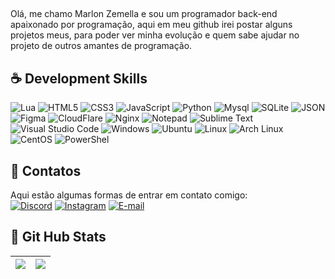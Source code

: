 
<p align="left">
 
  
## <p align="left"> 
  Olá, me chamo Marlon Zemella e sou um programador back-end apaixonado por programação,
  aqui em meu github irei postar alguns projetos meus, para poder ver minha evolução
  e quem sabe ajudar no projeto de outros amantes de programação.<br>
</p>

 ## ☕ Development Skills
  ![Lua](https://img.shields.io/badge/Lua-2C2D72?style=for-the-badge&logo=lua&logoColor=white)
  ![HTML5](https://img.shields.io/badge/HTML5-E34F26?style=for-the-badge&logo=html5&logoColor=white)
  ![CSS3](https://img.shields.io/badge/CSS3-1572B6?style=for-the-badge&logo=css3&logoColor=white)
  ![JavaScript](https://img.shields.io/badge/JavaScript-F7DF1E?style=for-the-badge&logo=javascript&logoColor=black)
  ![Python](https://img.shields.io/badge/Python-2C2D72?style=for-the-badge&logo=python&logoColor=white)
  ![Mysql](https://img.shields.io/badge/MySQL-00000F?style=for-the-badge&logo=mysql&logoColor=white)
  ![SQLite](https://img.shields.io/badge/SQLite-000?style=for-the-badge&logo=sqlite&logoColor=07405E)
  ![JSON](https://img.shields.io/badge/json-5E5C5C?style=for-the-badge&logo=json&logoColor=white)
  ![Figma](https://img.shields.io/badge/Figma-696969?style=for-the-badge&logo=figma&logoColor=figma)
  ![CloudFlare](https://img.shields.io/badge/Cloudflare-F38020?style=for-the-badge&logo=Cloudflare&logoColor=white)
  ![Nginx](https://img.shields.io/badge/Nginx-009639?style=for-the-badge&logo=nginx&logoColor=white)
  ![Notepad](https://img.shields.io/badge/Notepad++-90E59A.svg?style=for-the-badge&logo=notepad%2B%2B&logoColor=black)
  ![Sublime Text](https://img.shields.io/badge/sublime_text-%23575757.svg?&style=for-the-badge&logo=sublime-text&logoColor=important)
  ![Visual Studio Code](https://img.shields.io/badge/Visual_Studio_Code-0078D4?style=for-the-badge&logo=visual%20studio%20code&logoColor=white)
  ![Windows](https://img.shields.io/badge/Windows-000?style=for-the-badge&logo=windows&logoColor=2CA5E0)
  ![Ubuntu](https://img.shields.io/badge/Ubuntu-35495E?style=for-the-badge&logo=ubuntu&logoColor=2CA5E0)
  ![Linux](https://img.shields.io/badge/Linux-FCC624?style=for-the-badge&logo=linux&logoColor=black)
  ![Arch Linux](https://img.shields.io/badge/Arch_Linux-1793D1?style=for-the-badge&logo=arch-linux&logoColor=white)
  ![CentOS](https://img.shields.io/badge/Cent%20OS-262577?style=for-the-badge&logo=CentOS&logoColor=white)
  ![PowerShel](https://img.shields.io/badge/powershell-5391FE?style=for-the-badge&logo=powershell&logoColor=white)
  
  
  
  
 ## 📶 Contatos
  Aqui estão algumas formas de entrar em contato comigo: </br>
[![Discord](https://img.shields.io/badge/Discord-7289DA?style=for-the-badge&logo=discord&logoColor=white)](https://https://discord.com/channels/@marlonzemella/)
[![Instagram](https://img.shields.io/badge/-Instagram-%23E4405F?style=for-the-badge&logo=instagram&logoColor=white)](https://www.instagram.com/marlonzemella/)
[![E-mail](https://img.shields.io/badge/-Email-000?style=for-the-badge&logo=microsoft-outlook&logoColor=007BFF)](mailto:contatomarlon@proton.me)

 ## 🎯 Git Hub Stats 
  | ![](http://github-profile-summary-cards.vercel.app/api/cards/profile-details?username=marlonzemella&theme=github_dark) | ![](http://github-profile-summary-cards.vercel.app/api/cards/stats?username=marlonzemella&theme=github_dark) |
| :-: | :-: |
</p>  
